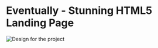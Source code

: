 # Eventually - Stunning HTML5 Landing Page

![Design for the project](https://raw.githubusercontent.com/codedamn-projects/eventually-stunning-html5-landing-page/master/designs/Landing%20Page%20%5BDesktop%5D.jpg)

